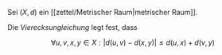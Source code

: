 Sei $(X, d)$ ein [[zettel/Metrischer Raum|metrischer Raum]].

Die *Vierecksungleichung* legt fest, dass

$$
	\forall u, v, x, y \in X : |d(u, v) - d(x, y)| \le d(u, x) + d(v, y)
$$